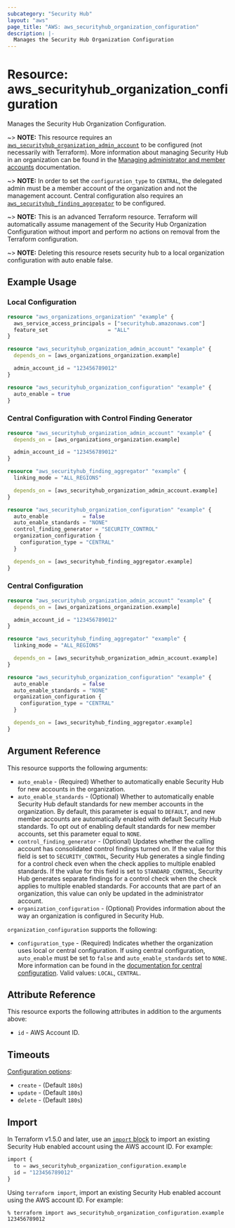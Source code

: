 ```yaml
---
subcategory: "Security Hub"
layout: "aws"
page_title: "AWS: aws_securityhub_organization_configuration"
description: |-
  Manages the Security Hub Organization Configuration
---
```


# Resource: aws_securityhub_organization_configuration

Manages the Security Hub Organization Configuration.

~> **NOTE:** This resource requires an [`aws_securityhub_organization_admin_account`](/docs/providers/aws/r/securityhub_organization_admin_account.html) to be configured (not necessarily with Terraform). More information about managing Security Hub in an organization can be found in the [Managing administrator and member accounts](https://docs.aws.amazon.com/securityhub/latest/userguide/securityhub-accounts.html) documentation.

~> **NOTE:** In order to set the `configuration_type` to `CENTRAL`, the delegated admin must be a member account of the organization and not the management account. Central configuration also requires an [`aws_securityhub_finding_aggregator`](/docs/providers/aws/r/securityhub_finding_aggregator.html) to be configured.

~> **NOTE:** This is an advanced Terraform resource. Terraform will automatically assume management of the Security Hub Organization Configuration without import and perform no actions on removal from the Terraform configuration.

~> **NOTE:** Deleting this resource resets security hub to a local organization configuration with auto enable false.

## Example Usage

### Local Configuration

```terraform
resource "aws_organizations_organization" "example" {
  aws_service_access_principals = ["securityhub.amazonaws.com"]
  feature_set                   = "ALL"
}

resource "aws_securityhub_organization_admin_account" "example" {
  depends_on = [aws_organizations_organization.example]

  admin_account_id = "123456789012"
}

resource "aws_securityhub_organization_configuration" "example" {
  auto_enable = true
}
```

### Central Configuration with Control Finding Generator

```terraform
resource "aws_securityhub_organization_admin_account" "example" {
  depends_on = [aws_organizations_organization.example]

  admin_account_id = "123456789012"
}

resource "aws_securityhub_finding_aggregator" "example" {
  linking_mode = "ALL_REGIONS"

  depends_on = [aws_securityhub_organization_admin_account.example]
}

resource "aws_securityhub_organization_configuration" "example" {
  auto_enable           = false
  auto_enable_standards = "NONE"
  control_finding_generator = "SECURITY_CONTROL"
  organization_configuration {
    configuration_type = "CENTRAL"
  }

  depends_on = [aws_securityhub_finding_aggregator.example]
}
```

### Central Configuration

```terraform
resource "aws_securityhub_organization_admin_account" "example" {
  depends_on = [aws_organizations_organization.example]

  admin_account_id = "123456789012"
}

resource "aws_securityhub_finding_aggregator" "example" {
  linking_mode = "ALL_REGIONS"

  depends_on = [aws_securityhub_organization_admin_account.example]
}

resource "aws_securityhub_organization_configuration" "example" {
  auto_enable           = false
  auto_enable_standards = "NONE"
  organization_configuration {
    configuration_type = "CENTRAL"
  }

  depends_on = [aws_securityhub_finding_aggregator.example]
}
```

## Argument Reference

This resource supports the following arguments:

* `auto_enable` - (Required) Whether to automatically enable Security Hub for new accounts in the organization.
* `auto_enable_standards` - (Optional) Whether to automatically enable Security Hub default standards for new member accounts in the organization. By default, this parameter is equal to `DEFAULT`, and new member accounts are automatically enabled with default Security Hub standards. To opt out of enabling default standards for new member accounts, set this parameter equal to `NONE`.
* `control_finding_generator` - (Optional) Updates whether the calling account has consolidated control findings turned on. If the value for this field is set to `SECURITY_CONTROL`, Security Hub generates a single finding for a control check even when the check applies to multiple enabled standards. If the value for this field is set to `STANDARD_CONTROL`, Security Hub generates separate findings for a control check when the check applies to multiple enabled standards. For accounts that are part of an organization, this value can only be updated in the administrator account.
* `organization_configuration` - (Optional) Provides information about the way an organization is configured in Security Hub.

`organization_configuration` supports the following:

* `configuration_type` - (Required) Indicates whether the organization uses local or central configuration. If using central configuration, `auto_enable` must be set to `false` and `auto_enable_standards` set to `NONE`. More information can be found in the [documentation for central configuration](https://docs.aws.amazon.com/securityhub/latest/userguide/central-configuration-intro.html). Valid values: `LOCAL`, `CENTRAL`.

## Attribute Reference

This resource exports the following attributes in addition to the arguments above:

* `id` - AWS Account ID.

## Timeouts

[Configuration options](https://developer.hashicorp.com/terraform/language/resources/syntax#operation-timeouts):

* `create` - (Default `180s`)
* `update` - (Default `180s`)
* `delete` - (Default `180s`)

## Import

In Terraform v1.5.0 and later, use an [`import` block](https://developer.hashicorp.com/terraform/language/import) to import an existing Security Hub enabled account using the AWS account ID. For example:

```terraform
import {
  to = aws_securityhub_organization_configuration.example
  id = "123456789012"
}
```

Using `terraform import`, import an existing Security Hub enabled account using the AWS account ID. For example:

```console
% terraform import aws_securityhub_organization_configuration.example 123456789012
```
